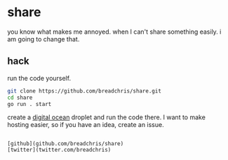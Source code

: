 # share
you know what makes me annoyed. when I can't share something easily. i am going to change that.

## hack

run the code yourself.

```bash
git clone https://github.com/breadchris/share.git
cd share
go run . start
```

create a [digital ocean](https://www.digitalocean.com/) droplet and run the code there.
I want to make hosting easier, so if you have an idea, create an issue.
```

[github](github.com/breadchris/share)
[twitter](twitter.com/breadchris)
